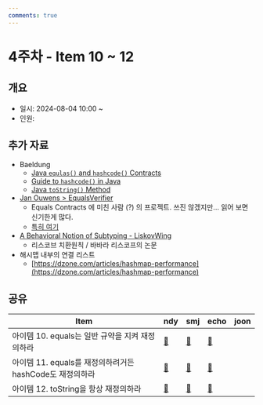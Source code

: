 ```yaml
---
comments: true
---
```

# 4주차 - Item 10 ~ 12

## 개요

- 일시: 2024-08-04 10:00 ~ 
- 인원: 

## 추가 자료

- Baeldung 
	- [Java `equlas()` and `hashcode()` Contracts](https://www.baeldung.com/java-equals-hashcode-contracts)
	- [Guide to `hashcode()` in Java](https://www.baeldung.com/java-hashcode)
	- [Java `toString()` Method](https://www.baeldung.com/java-tostring)
- [Jan Ouwens > EqualsVerifier](https://jqno.nl/equalsverifier/)
	- Equals Contracts 에 미친 사람 (?) 의 프로젝트. 쓰진 않겠지만... 읽어 보면 신기한게 많다.
	- [특히 여기](https://jqno.nl/equalsverifier/manual/why-what-how/#what-does-equalsverifier-do)
 - [A Behavioral Notion of Subtyping - LiskovWing](https://www.cs.cmu.edu/~wing/publications/LiskovWing94.pdf)
 	- 리스코브 치환원칙 / 바바라 리스코프의 논문
  - 해시맵 내부의 연결 리스트
  	- [https://dzone.com/articles/hashmap-performance](https://dzone.com/articles/hashmap-performance)
## 공유

| Item                                    | ndy                                                                                                                                                                         | smj | echo                              | joon |
| --------------------------------------- | --------------------------------------------------------------------------------------------------------------------------------------------------------------------------- | --- |-----------------------------------| ---- |
| 아이템 10. equals는 일반 규약을 지켜 재정의하라         | [📄](../chapter03/item10/ndy.md)                                                                                                                                            | [📄](https://shinminjin.github.io/posts/item10/) | [📄](../chapter03/item10/echo.md) |      |
| 아이템 11. equals를 재정의하려거든 hashCode도 재정의하라 | [🔗](https://tecoble.techcourse.co.kr/post/2020-07-29-equals-and-hashCode/)                                                                                                 | [📄](https://shinminjin.github.io/posts/item11/) | [📄](../chapter03/item11/echo.md) |      |
| 아이템 12. toString을 항상 재정의하라              | [🔗](https://velog.io/@0sunset0/%EC%9D%B4%ED%8E%99%ED%8B%B0%EB%B8%8C-%EC%9E%90%EB%B0%94-toString%EC%9D%84-%ED%95%AD%EC%83%81-%EC%9E%AC%EC%A0%95%EC%9D%98%ED%95%98%EB%9D%BC) | [📄](https://shinminjin.github.io/posts/item12/) | [📄](../chapter03/item12/echo.md) |      |

